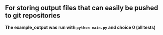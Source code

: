 ## For storing output files that can easily be pushed to git repositories

**The example_output was run with `python main.py` and choice 0 (all tests)**